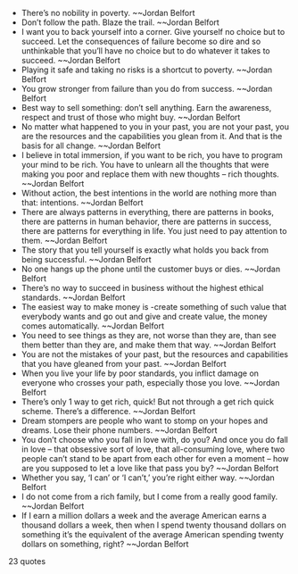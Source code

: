  - There’s no nobility in poverty. ~~Jordan Belfort
 - Don’t follow the path. Blaze the trail. ~~Jordan Belfort
 - I want you to back yourself into a corner. Give yourself no choice but to succeed. Let the consequences of failure become so dire and so unthinkable that you’ll have no choice but to do whatever it takes to succeed. ~~Jordan Belfort
 - Playing it safe and taking no risks is a shortcut to poverty. ~~Jordan Belfort
 - You grow stronger from failure than you do from success. ~~Jordan Belfort
 - Best way to sell something: don’t sell anything. Earn the awareness, respect and trust of those who might buy. ~~Jordan Belfort
 - No matter what happened to you in your past, you are not your past, you are the resources and the capabilities you glean from it. And that is the basis for all change. ~~Jordan Belfort
 - I believe in total immersion, if you want to be rich, you have to program your mind to be rich. You have to unlearn all the thoughts that were making you poor and replace them with new thoughts – rich thoughts. ~~Jordan Belfort
 - Without action, the best intentions in the world are nothing more than that: intentions. ~~Jordan Belfort
 - There are always patterns in everything, there are patterns in books, there are patterns in human behavior, there are patterns in success, there are patterns for everything in life. You just need to pay attention to them. ~~Jordan Belfort
 - The story that you tell yourself is exactly what holds you back from being successful. ~~Jordan Belfort
 - No one hangs up the phone until the customer buys or dies. ~~Jordan Belfort
 - There’s no way to succeed in business without the highest ethical standards. ~~Jordan Belfort
 - The easiest way to make money is -create something of such value that everybody wants and go out and give and create value, the money comes automatically. ~~Jordan Belfort
 - You need to see things as they are, not worse than they are, than see them better than they are, and make them that way. ~~Jordan Belfort
 - You are not the mistakes of your past, but the resources and capabilities that you have gleaned from your past. ~~Jordan Belfort
 - When you live your life by poor standards, you inflict damage on everyone who crosses your path, especially those you love. ~~Jordan Belfort
 - There’s only 1 way to get rich, quick! But not through a get rich quick scheme. There’s a difference. ~~Jordan Belfort
 - Dream stompers are people who want to stomp on your hopes and dreams. Lose their phone numbers. ~~Jordan Belfort
 - You don’t choose who you fall in love with, do you? And once you do fall in love – that obsessive sort of love, that all-consuming love, where two people can’t stand to be apart from each other for even a moment – how are you supposed to let a love like that pass you by? ~~Jordan Belfort
 - Whether you say, ‘I can’ or ‘I can’t,’ you’re right either way. ~~Jordan Belfort
 - I do not come from a rich family, but I come from a really good family. ~~Jordan Belfort
 - If I earn a million dollars a week and the average American earns a thousand dollars a week, then when I spend twenty thousand dollars on something it’s the equivalent of the average American spending twenty dollars on something, right? ~~Jordan Belfort

23 quotes